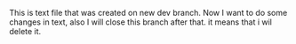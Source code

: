 This is text file that was created on new dev branch.
Now I want to do some changes in text, also I will close this branch after that. it means that i wil delete it. 

